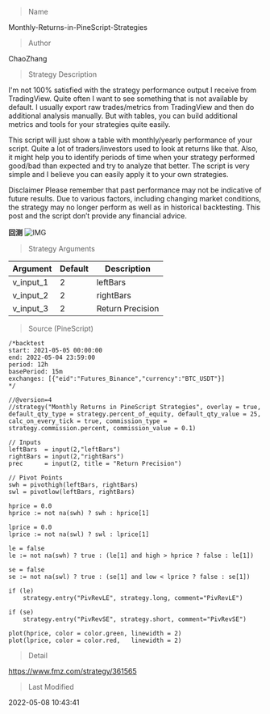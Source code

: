 
> Name

Monthly-Returns-in-PineScript-Strategies

> Author

ChaoZhang

> Strategy Description

I'm not 100% satisfied with the strategy performance output I receive from TradingView. Quite often I want to see something that is not available by default. I usually export raw trades/metrics from TradingView and then do additional analysis manually.
But with tables, you can build additional metrics and tools for your strategies quite easily.

This script will just show a table with monthly/yearly performance of your script. Quite a lot of traders/investors used to look at returns like that. Also, it might help you to identify periods of time when your strategy performed good/bad than expected and try to analyze that better.
The script is very simple and I believe you can easily apply it to your own strategies.

Disclaimer
Please remember that past performance may not be indicative of future results.
Due to various factors, including changing market conditions, the strategy may no longer perform as well as in historical backtesting.
This post and the script don’t provide any financial advice.

**回测**
 ![IMG](https://www.fmz.com/upload/asset/9905438f5790a4926c.png) 

> Strategy Arguments



|Argument|Default|Description|
|----|----|----|
|v_input_1|2|leftBars|
|v_input_2|2|rightBars|
|v_input_3|2|Return Precision|


> Source (PineScript)

``` pinescript
/*backtest
start: 2021-05-05 00:00:00
end: 2022-05-04 23:59:00
period: 12h
basePeriod: 15m
exchanges: [{"eid":"Futures_Binance","currency":"BTC_USDT"}]
*/

//@version=4
//strategy("Monthly Returns in PineScript Strategies", overlay = true, default_qty_type = strategy.percent_of_equity, default_qty_value = 25, calc_on_every_tick = true, commission_type = strategy.commission.percent, commission_value = 0.1)

// Inputs 
leftBars  = input(2,"leftBars")
rightBars = input(2,"rightBars")
prec      = input(2, title = "Return Precision")

// Pivot Points 
swh = pivothigh(leftBars, rightBars)
swl = pivotlow(leftBars, rightBars)

hprice = 0.0
hprice := not na(swh) ? swh : hprice[1]

lprice = 0.0
lprice := not na(swl) ? swl : lprice[1]

le = false
le := not na(swh) ? true : (le[1] and high > hprice ? false : le[1])

se = false
se := not na(swl) ? true : (se[1] and low < lprice ? false : se[1])

if (le)
	strategy.entry("PivRevLE", strategy.long, comment="PivRevLE")

if (se)
	strategy.entry("PivRevSE", strategy.short, comment="PivRevSE")

plot(hprice, color = color.green, linewidth = 2)
plot(lprice, color = color.red,   linewidth = 2)

```

> Detail

https://www.fmz.com/strategy/361565

> Last Modified

2022-05-08 10:43:41
